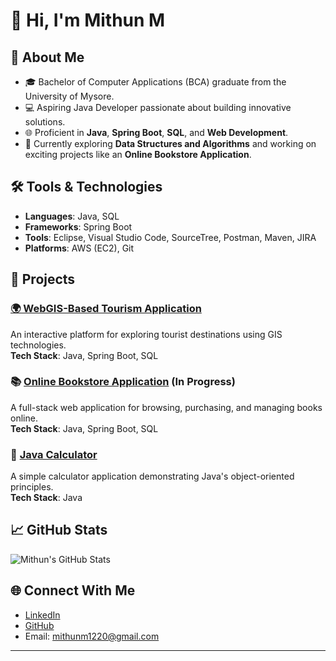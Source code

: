 # 👋 Hi, I'm Mithun M

## 🌟 About Me
- 🎓 Bachelor of Computer Applications (BCA) graduate from the University of Mysore.
- 💻 Aspiring Java Developer passionate about building innovative solutions.
- 🌐 Proficient in **Java**, **Spring Boot**, **SQL**, and **Web Development**.
- 🚀 Currently exploring **Data Structures and Algorithms** and working on exciting projects like an **Online Bookstore Application**.

## 🛠️ Tools & Technologies
- **Languages**: Java, SQL
- **Frameworks**: Spring Boot
- **Tools**: Eclipse, Visual Studio Code, SourceTree, Postman, Maven, JIRA
- **Platforms**: AWS (EC2), Git

## 📂 Projects
### [🌍 WebGIS-Based Tourism Application](https://github.com/Mithunn11/tourism-app)
An interactive platform for exploring tourist destinations using GIS technologies.  
**Tech Stack**: Java, Spring Boot, SQL

### 📚 [Online Bookstore Application](https://github.com/Mithunn11/bookstore-app) (In Progress)
A full-stack web application for browsing, purchasing, and managing books online.  
**Tech Stack**: Java, Spring Boot, SQL  

### 🧮 [Java Calculator](https://github.com/Mithunn11/java-calculator)
A simple calculator application demonstrating Java's object-oriented principles.  
**Tech Stack**: Java  

## 📈 GitHub Stats
![Mithun's GitHub Stats](https://github-readme-stats.vercel.app/api?username=Mithunn11&show_icons=true&theme=radical)

## 🌐 Connect With Me
- [LinkedIn](https://www.linkedin.com/in/mithun-m-b0475b2b4)
- [GitHub](https://github.com/Mithunn11)
- Email: mithunm1220@gmail.com

---

